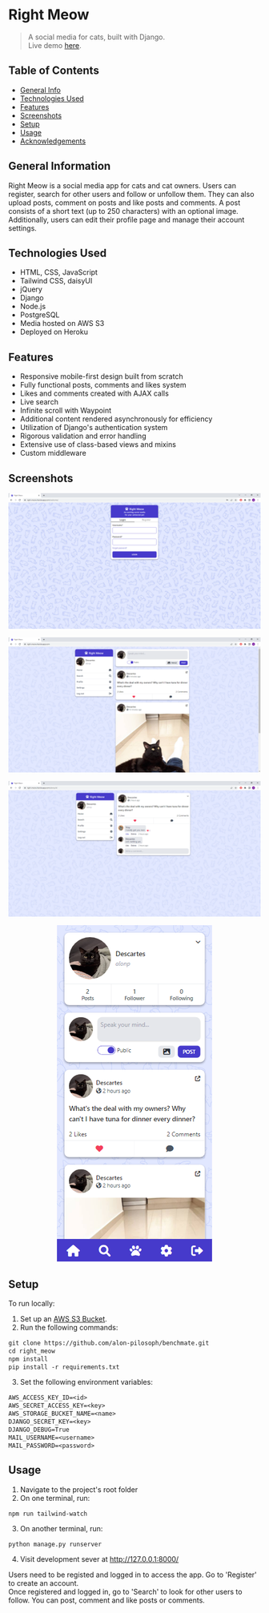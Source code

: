 # Right Meow

> A social media for cats, built with Django.  
> Live demo [here](https://right-meow.herokuapp.com/).

## Table of Contents

- [General Info](#general-information)
- [Technologies Used](#technologies-used)
- [Features](#features)
- [Screenshots](#screenshots)
- [Setup](#setup)
- [Usage](#usage)
- [Acknowledgements](#acknowledgements)

## General Information

Right Meow is a social media app for cats and cat owners. Users can register, search for other users and follow or unfollow them. They can also upload posts, comment on posts and like posts and comments. A post consists of a short text (up to 250 characters) with an optional image. Additionally, users can edit their profile page and manage their account settings.

## Technologies Used

- HTML, CSS, JavaScript
- Tailwind CSS, daisyUI
- jQuery
- Django
- Node.js
- PostgreSQL
- Media hosted on AWS S3
- Deployed on Heroku

## Features

- Responsive mobile-first design built from scratch
- Fully functional posts, comments and likes system
- Likes and comments created with AJAX calls
- Live search
- Infinite scroll with Waypoint
- Additional content rendered asynchronously for efficiency
- Utilization of Django's authentication system
- Rigorous validation and error handling
- Extensive use of class-based views and mixins
- Custom middleware

## Screenshots

<p align="center">
  <img src="screenshots/right_meow_landing.png" alt="Landing Page"/>
</p>
<p align="center">
  <img src="screenshots/right_meow_profile.png" alt="Profile Page"/>
</p>
<p align="center">
  <img src="screenshots/right_meow_post.png" alt="Post Page"/>
</p>
<p align="center">
  <img src="screenshots/right_meow_mobile.png" alt="Mobile Profile Page"/>
</p>

## Setup

To run locally:

1. Set up an [AWS S3 Bucket](https://aws.amazon.com/s3/).
2. Run the following commands:

```
git clone https://github.com/alon-pilosoph/benchmate.git
cd right_meow
npm install
pip install -r requirements.txt
```

3. Set the following environment variables:

```
AWS_ACCESS_KEY_ID=<id>
AWS_SECRET_ACCESS_KEY=<key>
AWS_STORAGE_BUCKET_NAME=<name>
DJANGO_SECRET_KEY=<key>
DJANGO_DEBUG=True
MAIL_USERNAME=<username>
MAIL_PASSWORD=<password>
```

## Usage

1. Navigate to the project's root folder
2. On one terminal, run:

```
npm run tailwind-watch
```

3. On another terminal, run:

```
python manage.py runserver
```

4. Visit development sever at http://127.0.0.1:8000/

Users need to be registed and logged in to access the app. Go to 'Register' to create an account.\
Once registered and logged in, go to 'Search' to look for other users to follow. You can post, comment and like posts or comments.
